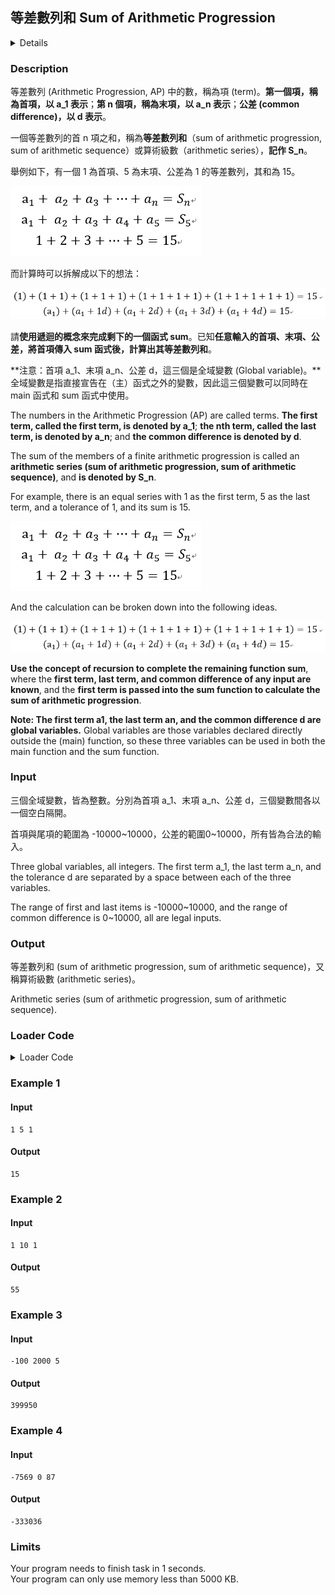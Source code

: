 ## 等差數列和 Sum of Arithmetic Progression
<details>
<summary>Details</summary>

Level: Easy  
Tags: Recursive  
Problem ID: [Y3I7uDb2RGNz](https://ckj.imslab.org/#/problems/Y3I7uDb2RGNz)  
</details>

### Description
等差數列 (Arithmetic Progression, AP) 中的數，稱為項 (term)。**第一個項，稱為首項，以 a\_1 表示**；**第 n 個項，稱為末項，以 a\_n 表示**；**公差 (common difference)，以 d 表示**。

一個等差數列的首 n 項之和，稱為**等差數列和**（sum of arithmetic progression, sum of arithmetic sequence）或算術級數（arithmetic series），**記作 S\_n**。

舉例如下，有一個 1 為首項、5 為末項、公差為 1 的等差數列，其和為 15。

![p1.jpg](img/p1.jpg)



而計算時可以拆解成以下的想法：

![p2.jpg](img/p2.jpg)



請**使用遞迴的概念來完成剩下的一個函式 sum**。已知**任意輸入的首項、末項、公差，將首項傳入 sum 函式後，計算出其等差數列和**。

**注意：首項 a\_1、末項 a\_n、公差 d，這三個是全域變數 (Global variable)。**全域變數是指直接宣告在（主）函式之外的變數，因此這三個變數可以同時在 main 函式和 sum 函式中使用。

The numbers in the Arithmetic Progression (AP) are called terms. **The first term, called the first term, is denoted by a\_1**; **the nth term, called the last term, is denoted by a\_n**; and **the common difference is denoted by d**.

The sum of the members of a finite arithmetic progression is called an **arithmetic series (sum of arithmetic progression, sum of arithmetic sequence)**, and **is denoted by S\_n**.

For example, there is an equal series with 1 as the first term, 5 as the last term, and a tolerance of 1, and its sum is 15.

![p1.jpg](img/p1.jpg)



And the calculation can be broken down into the following ideas.

![p2.jpg](img/p2.jpg)



**Use the concept of recursion to complete the remaining function sum**, where the **first term, last term, and common difference of any input are known**, and the **first term is passed into the sum function to calculate the sum of arithmetic progression**.

**Note: The first term a1, the last term an, and the common difference d are global variables.** Global variables are those variables declared directly outside the (main) function, so these three variables can be used in both the main function and the sum function.


### Input
三個全域變數，皆為整數。分別為首項 a_1、末項 a_n、公差 d，三個變數間各以一個空白隔開。

首項與尾項的範圍為 -10000~10000，公差的範圍0~10000，所有皆為合法的輸入。



Three global variables, all integers. The first term a_1, the last term a_n, and the tolerance d are separated by a space between each of the three variables.

The range of first and last items is -10000~10000, and the range of common difference is 0~10000, all are legal inputs.
### Output
等差數列和 (sum of arithmetic progression, sum of arithmetic sequence)，又稱算術級數 (arithmetic series)。



Arithmetic series (sum of arithmetic progression, sum of arithmetic sequence).

### Loader Code
<details>
<summary>Loader Code</summary>

```c
#include <stdio.h>

int a_1, a_n, d;

int sum(int a_i);

int main()
{
    scanf("%d %d %d", &a_1, &a_n, &d);
    printf("%d", sum(a_1));
    return 0;
}
```
</details>


### Example 1
#### Input
```
1 5 1
```
#### Output
```
15
```

### Example 2
#### Input
```
1 10 1
```
#### Output
```
55
```

### Example 3
#### Input
```
-100 2000 5
```
#### Output
```
399950
```

### Example 4
#### Input
```
-7569 0 87
```
#### Output
```
-333036
```

### Limits
Your program needs to finish task in 1 seconds.  
Your program can only use memory less than 5000 KB.  
